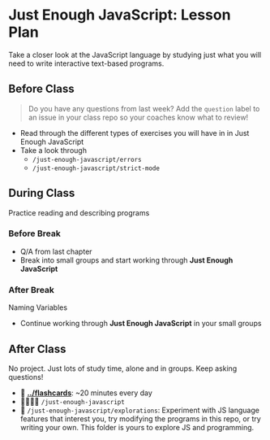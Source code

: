 # Just Enough JavaScript: Lesson Plan

Take a closer look at the JavaScript language by studying just what you will
need to write interactive text-based programs.

## Before Class

> Do you have any questions from last week? Add the `question` label to an issue
> in your class repo so your coaches know what to review!

- Read through the different types of exercises you will have in in Just Enough
  JavaScript
- Take a look through
  - `/just-enough-javascript/errors`
  - `/just-enough-javascript/strict-mode`

## During Class

Practice reading and describing programs

### Before Break

- Q/A from last chapter
- Break into small groups and start working through **Just Enough JavaScript**

### After Break

Naming Variables

- Continue working through **Just Enough JavaScript** in your small groups

## After Class

No project. Just lots of study time, alone and in groups. Keep asking questions!

- 🥚 **[../flashcards](../flashcards)**: ~20 minutes every day
- 🥚🐣🐥🐔 `/just-enough-javascript`
- 🐔 `/just-enough-javascript/explorations`: Experiment with JS language
  features that interest you, try modifying the programs in this repo, or try
  writing your own. This folder is yours to explore JS and programming.
